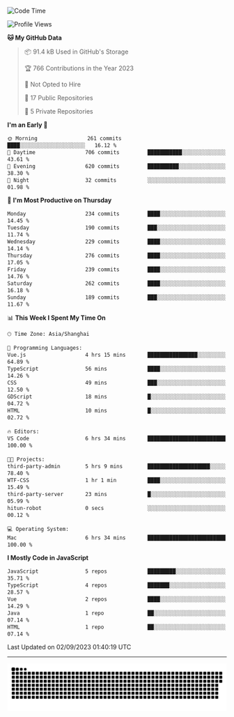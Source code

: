 <!--
<picture>
  <source
    srcset="https://github-readme-stats.vercel.app/api?username=kevinxft&show_icons=true&theme=dark"
    media="(prefers-color-scheme: dark)"
  />
  <source
    srcset="https://github-readme-stats.vercel.app/api?username=kevinxft&show_icons=true"
    media="(prefers-color-scheme: light), (prefers-color-scheme: no-preference)"
  />
  <img src="https://github-readme-stats.vercel.app/api?username=kevinxft&show_icons=true" />
</picture>
-->

<!--START_SECTION:waka-->
![Code Time](http://img.shields.io/badge/Code%20Time-1%2C194%20hrs%2023%20mins-blue)

![Profile Views](http://img.shields.io/badge/Profile%20Views-11-blue)

**🐱 My GitHub Data** 

> 📦 91.4 kB Used in GitHub's Storage 
 > 
> 🏆 766 Contributions in the Year 2023
 > 
> 🚫 Not Opted to Hire
 > 
> 📜 17 Public Repositories 
 > 
> 🔑 5 Private Repositories 
 > 
**I'm an Early 🐤** 

```text
🌞 Morning                261 commits         ████░░░░░░░░░░░░░░░░░░░░░   16.12 % 
🌆 Daytime                706 commits         ███████████░░░░░░░░░░░░░░   43.61 % 
🌃 Evening                620 commits         ██████████░░░░░░░░░░░░░░░   38.30 % 
🌙 Night                  32 commits          ░░░░░░░░░░░░░░░░░░░░░░░░░   01.98 % 
```
📅 **I'm Most Productive on Thursday** 

```text
Monday                   234 commits         ████░░░░░░░░░░░░░░░░░░░░░   14.45 % 
Tuesday                  190 commits         ███░░░░░░░░░░░░░░░░░░░░░░   11.74 % 
Wednesday                229 commits         ████░░░░░░░░░░░░░░░░░░░░░   14.14 % 
Thursday                 276 commits         ████░░░░░░░░░░░░░░░░░░░░░   17.05 % 
Friday                   239 commits         ████░░░░░░░░░░░░░░░░░░░░░   14.76 % 
Saturday                 262 commits         ████░░░░░░░░░░░░░░░░░░░░░   16.18 % 
Sunday                   189 commits         ███░░░░░░░░░░░░░░░░░░░░░░   11.67 % 
```


📊 **This Week I Spent My Time On** 

```text
🕑︎ Time Zone: Asia/Shanghai

💬 Programming Languages: 
Vue.js                   4 hrs 15 mins       ████████████████░░░░░░░░░   64.89 % 
TypeScript               56 mins             ████░░░░░░░░░░░░░░░░░░░░░   14.26 % 
CSS                      49 mins             ███░░░░░░░░░░░░░░░░░░░░░░   12.50 % 
GDScript                 18 mins             █░░░░░░░░░░░░░░░░░░░░░░░░   04.72 % 
HTML                     10 mins             █░░░░░░░░░░░░░░░░░░░░░░░░   02.72 % 

🔥 Editors: 
VS Code                  6 hrs 34 mins       █████████████████████████   100.00 % 

🐱‍💻 Projects: 
third-party-admin        5 hrs 9 mins        ████████████████████░░░░░   78.40 % 
WTF-CSS                  1 hr 1 min          ████░░░░░░░░░░░░░░░░░░░░░   15.49 % 
third-party-server       23 mins             █░░░░░░░░░░░░░░░░░░░░░░░░   05.99 % 
hitun-robot              0 secs              ░░░░░░░░░░░░░░░░░░░░░░░░░   00.12 % 

💻 Operating System: 
Mac                      6 hrs 34 mins       █████████████████████████   100.00 % 
```

**I Mostly Code in JavaScript** 

```text
JavaScript               5 repos             █████████░░░░░░░░░░░░░░░░   35.71 % 
TypeScript               4 repos             ███████░░░░░░░░░░░░░░░░░░   28.57 % 
Vue                      2 repos             ████░░░░░░░░░░░░░░░░░░░░░   14.29 % 
Java                     1 repo              ██░░░░░░░░░░░░░░░░░░░░░░░   07.14 % 
HTML                     1 repo              ██░░░░░░░░░░░░░░░░░░░░░░░   07.14 % 
```




 Last Updated on 02/09/2023 01:40:19 UTC
<!--END_SECTION:waka-->

---

<picture>
  <source media="(prefers-color-scheme: dark)" srcset="https://raw.githubusercontent.com/kevinxft/kevinxft/output/github-contribution-grid-snake-dark.svg">
  <source media="(prefers-color-scheme: light)" srcset="https://raw.githubusercontent.com/kevinxft/kevinxft/output/github-contribution-grid-snake.svg">
  <img alt="github contribution grid snake animation" src="https://raw.githubusercontent.com/kevinxft/kevinxft/output/github-contribution-grid-snake.svg">
</picture>